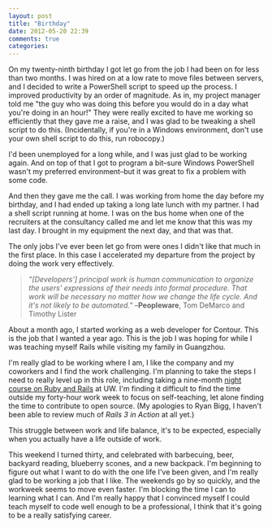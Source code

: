 ```yaml
---
layout: post
title: "Birthday"
date: 2012-05-20 22:39
comments: true
categories: 
---
```

On my twenty-ninth birthday I got let go from the job I had been on for less than two months. I was hired on at a low rate to move files between servers, and I decided to write a PowerShell script to speed up the process. I improved productivity by an order of magnitude. As in, my project manager told me "the guy who was doing this before you would do in a day what you're doing in an hour!" They were really excited to have me working so efficiently that they gave me a raise, and I was glad to be tweaking a shell script to do this. (Incidentally, if you're in a Windows environment, don't use your own shell script to do this, run robocopy.)

I'd been unemployed for a long while, and I was just glad to be working again. And on top of that I got to program a bit–sure Windows PowerShell wasn't my preferred environment–but it was great to fix a problem with some code.

And then they gave me the call. I was working from home the day before my birthday, and I had ended up taking a long late lunch with my partner. I had a shell script running at home. I was on the bus home when one of the recruiters at the consultancy called me and let me know that this was my last day. I brought in my equipment the next day, and that was that.

The only jobs I've ever been let go from were ones I didn't like that much in the first place. In this case I accelerated my departure from the project by doing the work very effectively.

> _"[Developers'] principal work is human communication to organize the users' expressions of their needs into formal procedure. That work will be necessary no matter how we change the life cycle. And it's not likely to be automated."_
> –**Peopleware**, Tom DeMarco and Timothy Lister

About a month ago, I started working as a web developer for Contour. This is the job that I wanted a year ago. This is the job I was hoping for while I was teaching myself Rails while visiting my family in Guangzhou.

I'm really glad to be working where I am, I like the company and my coworkers and I find the work challenging. I'm planning to take the steps I need to really level up in this role, including taking a nine-month [night course on Ruby and Rails](http://www.pce.uw.edu/certificates/ruby-programming/downtown-seattle-autumn-2011/) at UW. I'm finding it difficult to find the time outside my forty-hour work week to focus on self-teaching, let alone finding the time to contribute to open source. (My apologies to Ryan Bigg, I haven't been able to review much of _Rails 3 in Action_ at all yet.) 

This struggle between work and life balance, it's to be expected, especially when you actually have a life outside of work.

This weekend I turned thirty, and celebrated with barbecuing, beer, backyard reading, blueberry scones, and a new backpack. I'm beginning to figure out what I want to do with the one life I've been given, and I'm really glad to be working a job that I like. The weekends go by so quickly, and the workweek seems to move even faster. I'm blocking the time I can to learning what I can. And I'm really happy that I convinced myself I could teach myself to code well enough to be a professional, I think that it's going to be a really satisfying career.
